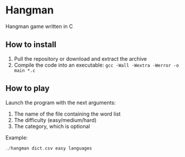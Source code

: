 # Hangman

Hangman game written in C

## How to install

1. Pull the repository or download and extract the archive
2. Compile the code into an executable: `gcc -Wall -Wextra -Werror -o main *.c`

## How to play

Launch the program with the next arguments: 
1. The name of the file containing the word list
2. The difficulty (easy/medium/hard)
3. The category, which is optional

Example:
```c
./hangman dict.csv easy languages
```